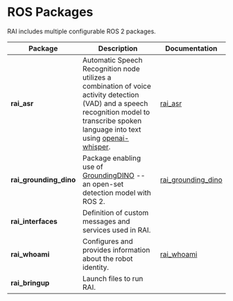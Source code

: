 # ROS Packages

RAI includes multiple configurable ROS 2 packages.

| Package                | Description                                                                                                                                                                                                                  | Documentation                         |
|------------------------|------------------------------------------------------------------------------------------------------------------------------------------------------------------------------------------------------------------------------|---------------------------------------|
| **rai_asr**            | Automatic Speech Recognition node utilizes a combination of voice activity detection (VAD) and a speech recognition model to transcribe spoken language into text using [openai-whisper](https://github.com/openai/whisper). | [rai_asr](../src/rai_asr/README.md)   |
| **rai_grounding_dino** | Package enabling use of [GroundingDINO](https://github.com/IDEA-Research/GroundingDINO) -- an open-set detection model with ROS 2.                                                                                           |  [rai_grounding_dino](../src/rai_extensions/rai_grounding_dino)  |
| **rai_interfaces**     | Definition of custom messages and services used in RAI.                                                                                                                                                                      |                                       |
| **rai_whoami**         | Configures and provides information about the robot identity.                                                                                                                                                                | [rai_whoami](create_robots_whoami.md) |
| **rai_bringup**        | Launch files to run RAI.                                                                                                                                                                                                     |                                       |
